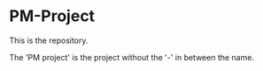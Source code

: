 # PM-Project
This is the repository.

The 'PM project' is the project without the '-' in between the name.

